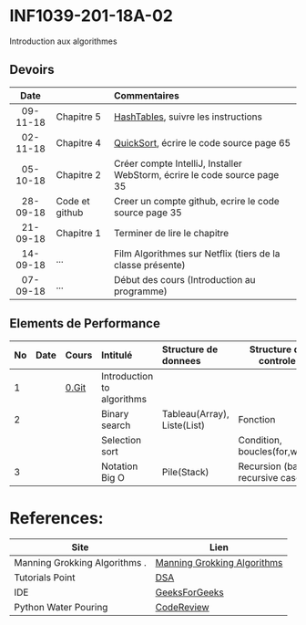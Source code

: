 # INF1039-201-18A-02
Introduction aux algorithmes

## Devoirs

| Date   |                     |     Commentaires                                                                         |
|:------:|:--------------------|:-----------------------------------------------------------------------------------------|
|09-11-18| Chapitre 5          | [HashTables](3.HashTables), suivre les instructions                                      |
|02-11-18| Chapitre 4          | [QuickSort](2.QuickSort), écrire le code source page 65                                  |
|05-10-18| Chapitre 2          | Créer compte IntelliJ, Installer WebStorm, écrire le code source page 35                 |
|28-09-18| Code et github      | Creer un compte github, ecrire le code source page 35                                    |
|21-09-18| Chapitre 1          | Terminer de lire le chapitre                                                             |
|14-09-18| ...                 | Film Algorithmes sur Netflix      (tiers de la classe présente)                          |
|07-09-18| ...                 | Début des cours (Introduction au programme)                                              |

## Elements de Performance

|No| Date   | Cours               | Intitulé                         |  Structure de donnees       | Structure de controle            |
|--|--------|:--------------------|:---------------------------------|:----------------------------|----------------------------------| 
| 1|        |[0.Git](0.Git)       | Introduction to algorithms       |                             |                                  |
| 2|        |                     | Binary search                    | Tableau(Array), Liste(List) | Fonction                         | 
|  |        |                     | Selection sort                   |                             | Condition, boucles(for,while)    |
| 3|        |                     | Notation Big O                   | Pile(Stack)                 | Recursion (base, recursive case) |


# References:

|Site| Lien   |
|--------------------------------|--------|
|Manning Grokking Algorithms .   |[Manning Grokking Algorithms](https://www.manning.com/books/grokking-algorithms)|
|Tutorials Point                 |[DSA](http://www.tutorialspoint.com/data_structures_algorithms)|
| IDE | [GeeksForGeeks](https://ide.geeksforgeeks.org) |
| Python Water Pouring | [CodeReview](https://codereview.stackexchange.com/questions/78586/pouring-water-between-two-jugs-to-get-a-certain-amount-in-one-of-the-jugs) |

